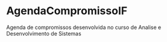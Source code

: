 # AgendaCompromissoIF
Agenda de compromissos desenvolvida no curso de Analise e Desenvolvimento de Sistemas
